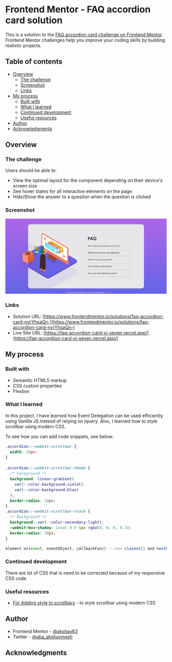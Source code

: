 # Frontend Mentor - FAQ accordion card solution

This is a solution to the [FAQ accordion card challenge on Frontend Mentor](https://www.frontendmentor.io/challenges/faq-accordion-card-XlyjD0Oam). Frontend Mentor challenges help you improve your coding skills by building realistic projects.

## Table of contents

- [Overview](#overview)
  - [The challenge](#the-challenge)
  - [Screenshot](#screenshot)
  - [Links](#links)
- [My process](#my-process)
  - [Built with](#built-with)
  - [What I learned](#what-i-learned)
  - [Continued development](#continued-development)
  - [Useful resources](#useful-resources)
- [Author](#author)
- [Acknowledgments](#acknowledgments)

## Overview

### The challenge

Users should be able to:

- View the optimal layout for the component depending on their device's screen size
- See hover states for all interactive elements on the page
- Hide/Show the answer to a question when the question is clicked

### Screenshot

![](./screenshot.png)

### Links

- Solution URL: [https://www.frontendmentor.io/solutions/faq-accordion-card-nvrYhsaQn-](https://www.frontendmentor.io/solutions/faq-accordion-card-nvrYhsaQn-)
- Live Site URL: [https://faq-accordion-card-xi-seven.vercel.app/](https://faq-accordion-card-xi-seven.vercel.app/)

## My process

### Built with

- Semantic HTML5 markup
- CSS custom properties
- Flexbox

### What I learned

In this project, I have learned how Event Delegation can be used efficiently using Vanilla JS instead of relying on jquery. Also, I learned how to style scrollbar using modern CSS.

To see how you can add code snippets, see below:

```css
.accordian::-webkit-scrollbar {
  width: 10px;
}

.accordian::-webkit-scrollbar-thumb {
  /* Foreground */
  background: linear-gradient(
    var(--color-background-violet),
    var(--color-background-blue)
  );
  border-radius: 10px;
}
.accordian::-webkit-scrollbar-track {
  /* Background */
  background: var(--color-secondary-light);
  -webkit-box-shadow: inset 0 0 6px rgba(0, 0, 0, 0.3);
  border-radius: 10px;
}
```

```js
element.on(event, eventObject, callbackFunc) --->>> closest() and nextElementSibling() functions can be used to create Event Delegation instead of jquery's on() method
```

### Continued development

There are lot of CSS that is need to be corrected because of my responsive CSS code.

### Useful resources

- [For Adding style to scrollbars](https://css-tricks.com/the-current-state-of-styling-scrollbars-in-css/) - to style scrollbar using modern CSS

## Author

- Frontend Mentor - [@akshay63](https://www.frontendmentor.io/profile/akshay63)
- Twitter - [@aka_akshaymesh](https://www.twitter.com/aka_akshaymesh)

## Acknowledgments
